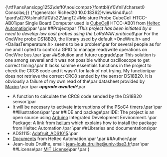{\rtf1\ansi\ansicpg1252\deff0\nouicompat{\fonttbl{\f0\fnil\fcharset0 Consolas;}}
{\*\generator Riched20 10.0.18362}\viewkind4\uc1 
\pard\sl276\slmult1\f0\fs22\lang12 #Moisture Probe CubeCell HTCC-AB01\par
Single Board Computer used is [CubeCell](https://heltec.org/project/htcc-ab01/) HTCC-AB01 from [Heltec Automation](https://heltec.org)\par
\par
##Project\par
_(This project has been initiated by a need to develop low cost probes using the LoRaWAN protocol)_\par
For the OneWire probe DS18B20, the library used by default <OneWire.h> and <DallasTemperature.h> seems to be a problem\par
for several people as for me and I opted to control a GPIO to manage read/write operations on OneWire bus.\par
\par
##Solution and future upgrade\par
This solution is one among several and it was not possible without oscilloscope to get correct timing.\par
It lacks somme essentials functions in the project to check the CRC8 code and it wasn't for lack of not trying. My function\par
does not retrieve the correct CRC8 sended by the sensor DS18B20. It is obviously a failure of my own read of the\par
datasheet provided by [Maxim](https://www.maximintegrated.com/en.html).\par
\par
_**upgrade awaited:**_\par
* A function to calculate the CRC8 code sended by the DS18B20 sensor.\par
* It will be necesary to activate interruptions of the PSoC4 timers.\par
\par
##Illustrations\par
\par
##IDE and package\par
IDE: The project is an open source using [Arduino](https://www.arduino.cc/) Integrated Development Environment. \par
Package: A link from [helium](https://developer.helium.com/devices/arduino-quickstart/heltec-cubecell-board) which explains how to install the package from Heltec Automation.\par
\par
##Libraries and documentations\par
* ADS1115: [Adafruit_ADS1015](https://github.com/adafruit/Adafruit_ADS1X15).\par
* [Documents](https://heltec.org/project/htcc-ab01/) from Heltec Automation.\par
\par
##Authors\par
* Jean-louis Druilhe, email: jean-louis.druilhe@univ-tlse3.fr\par
\par
##License\par
[MIT License](https://opensource.org/licenses/MIT)\par
\par
}
 